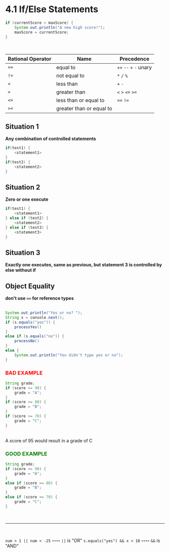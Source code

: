 # 4.1 If/Else Statements

```java
if (currentScore > maxScore) {
    System.out.println("A new high score!");
    maxScore = currentScore;
}
```

<br>

| Rational Operator | Name                     | Precedence              |
|-------------------|--------------------------|-------------------------|
| `==`              | equal to                 | `++` `--` `+` `-` unary |
| `!=`              | not equal to             | `*` `/` `%`             |
| `<`               | less than                | `+` `-`                 |
| `>`               | greater than             | `<` `>` `<=` `>=`       |
| `<=`              | less than or equal to    | `==` `!=`               |
| `>=`              | greater than or equal to |                         |


## Situation 1 

**Any combination of controlled statements**

```java
if(test1) {
    <statement1>
}
if(test2) {
    <statement2>
}
```

## Situation 2 

**Zero or one execute**

```java
if(test1) {
    <statement1>
} else if (test2) {
    <statement2>
} else if (test3) {
    <statement3>
}
```

## Situation 3

**Exactly one executes, same as previous, but statement 3 is controlled by else without if**

## Object Equality 

**don't use `==` for reference types**
<br>
<br>

```java
System.out.println("Yes or no? ");
String s = console.next();
if (s.equals("yes")) {
    processYes()
}
else if (s.equals("no")) {
    processNo()
}
else {
    System.out.println("You didn't type yes or no");
}
```


### <span style="color:red">**BAD EXAMPLE**</span>

```java
String grade;
if (score >= 90) {
    grade = "A";
}
if (score >= 80) {
    grade = "B";
}
if (score >= 70) {
    grade = "C";
}
```
<br>
A score of 95 would result in a grade of C

### <span style="color:green">**GOOD EXAMPLE**</span>

```java
String grade;
if (score >= 90) {
    grade = "A";
}
else if (score >= 80) {
    grade = "B";
}
else if (score >= 70) {
    grade = "C";
}
```
<br>
<hr>
<br>

`num > 1 || num < -25` **----** `||` is "OR"
`s.equals("yes") && x < 10` **----** `&&` is "AND"
